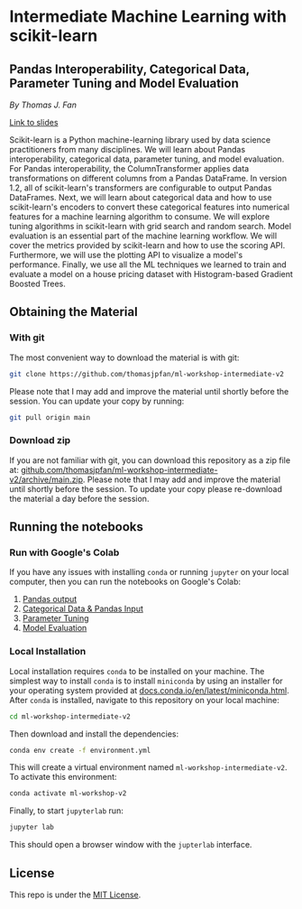 # Intermediate Machine Learning with scikit-learn
## Pandas Interoperability, Categorical Data, Parameter Tuning and Model Evaluation

*By Thomas J. Fan*

[Link to slides](https://thomasjpfan.github.io/ml-workshop-intermediate-v2/)

Scikit-learn is a Python machine-learning library used by data science practitioners from many disciplines. We will learn about Pandas interoperability, categorical data, parameter tuning, and model evaluation. For Pandas interoperability, the ColumnTransformer applies data transformations on different columns from a Pandas DataFrame. In version 1.2, all of scikit-learn's transformers are configurable to output Pandas DataFrames. Next, we will learn about categorical data and how to use scikit-learn's encoders to convert these categorical features into numerical features for a machine learning algorithm to consume. We will explore tuning algorithms in scikit-learn with grid search and random search. Model evaluation is an essential part of the machine learning workflow. We will cover the metrics provided by scikit-learn and how to use the scoring API. Furthermore, we will use the plotting API to visualize a model's performance. Finally, we use all the ML techniques we learned to train and evaluate a model on a house pricing dataset with Histogram-based Gradient Boosted Trees.

## Obtaining the Material

### With git

The most convenient way to download the material is with git:

```bash
git clone https://github.com/thomasjpfan/ml-workshop-intermediate-v2
```

Please note that I may add and improve the material until shortly before the session. You can update your copy by running:

```bash
git pull origin main
```

### Download zip

If you are not familiar with git, you can download this repository as a zip file at: [github.com/thomasjpfan/ml-workshop-intermediate-v2/archive/main.zip](https://github.com/thomasjpfan/ml-workshop-intermediate-v2/archive/main.zip). Please note that I may add and improve the material until shortly before the session. To update your copy please re-download the material a day before the session.

## Running the notebooks

### Run with Google's Colab

If you have any issues with installing `conda` or running `jupyter` on your local computer, then you can run the notebooks on Google's Colab:

1. [Pandas output](https://colab.research.google.com/github/thomasjpfan/ml-workshop-intermediate-v2/blob/main/notebooks/01-pandas-output.ipynb)
2. [Categorical Data & Pandas Input](https://colab.research.google.com/github/thomasjpfan/ml-workshop-intermediate-v2/blob/main/notebooks/02-categorical-data.ipynb)
3. [Parameter Tuning](https://colab.research.google.com/github/thomasjpfan/ml-workshop-intermediate-v2/blob/main/03-parameter-tuning.ipynb)
4. [Model Evaluation](https://colab.research.google.com/github/thomasjpfan/ml-workshop-intermediate-v2/blob/main/04-model-evaluation.ipynb)

### Local Installation

Local installation requires `conda` to be installed on your machine. The simplest way to install `conda` is to install `miniconda` by using an installer for your operating system provided at [docs.conda.io/en/latest/miniconda.html](https://docs.conda.io/en/latest/miniconda.html). After `conda` is installed, navigate to this repository on your local machine:

```bash
cd ml-workshop-intermediate-v2
```

Then download and install the dependencies:

```bash
conda env create -f environment.yml
```

This will create a virtual environment named `ml-workshop-intermediate-v2`. To activate this environment:

```bash
conda activate ml-workshop-v2
```

Finally, to start `jupyterlab` run:

```bash
jupyter lab
```

This should open a browser window with the `jupterlab` interface.

## License

This repo is under the [MIT License](LICENSE).
